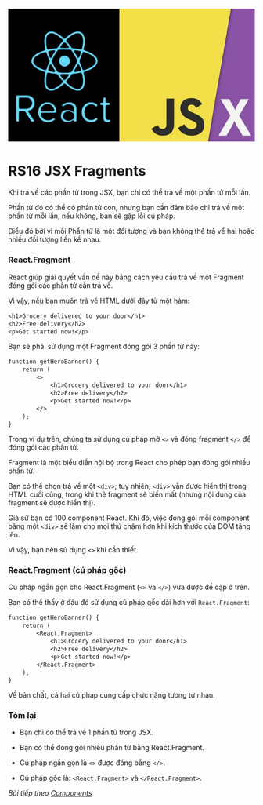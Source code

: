 ![Create-HTML-1](images/jsx.jpg) 

# RS16 JSX Fragments

Khi trả về các phần tử trong JSX, bạn chỉ có thể trả về một phần tử mỗi lần.

Phần tử đó có thể có phần tử con, nhưng bạn cần đảm bảo chỉ trả về một phần tử mỗi lần, nếu không, bạn sẽ gặp lỗi cú pháp.

Điều đó bởi vì mỗi Phần tử là một đối tượng và bạn không thể trả về hai hoặc nhiều đối tượng liền kề nhau.

### React.Fragment

React giúp giải quyết vấn đề này bằng cách yêu cầu trả về một Fragment đóng gói các phần tử cần trả về.

Vì vậy, nếu bạn muốn trả về HTML dưới đây từ một hàm:

```
<h1>Grocery delivered to your door</h1>
<h2>Free delivery</h2>
<p>Get started now!</p>
```

Bạn sẽ phải sử dụng một Fragment đóng gói 3 phần tử này:

```
function getHeroBanner() {
    return (
        <>
            <h1>Grocery delivered to your door</h1>
            <h2>Free delivery</h2>
            <p>Get started now!</p>
        </>
    );
}
```

Trong ví dụ trên, chúng ta sử dụng cú pháp mở `<>` và đóng fragment `</>` để đóng gói các phần tử.

Fragment là một biểu diễn nội bộ trong React cho phép bạn đóng gói nhiều phần tử.

Bạn có thể chọn trả về một `<div>`; tuy nhiên, `<div>` vẫn được hiển thị trong HTML cuối cùng, trong khi thẻ fragment sẽ biến mất (nhưng nội dung của fragment sẽ được hiển thị).

Giả sử bạn có 100 component React. Khi đó, việc đóng gói mỗi component bằng một `<div>` sẽ làm cho mọi thứ chậm hơn khi kích thước của DOM tăng lên.

Vì vậy, bạn nên sử dụng `<>` khi cần thiết.

### React.Fragment (cú pháp gốc)

Cú pháp ngắn gọn cho React.Fragment (`<>` và `</>`) vừa được đề cập ở trên.

Bạn có thể thấy ở đâu đó sử dụng cú pháp gốc dài hơn với `React.Fragment`:

```
function getHeroBanner() {
    return (
        <React.Fragment>
            <h1>Grocery delivered to your door</h1>
            <h2>Free delivery</h2>
            <p>Get started now!</p>
        </React.Fragment>
    );
}
```

Về bản chất, cả hai cú pháp cung cấp chức năng tương tự nhau.

### Tóm lại

- Bạn chỉ có thể trả về 1 phần tử trong JSX.

- Bạn có thể đóng gói nhiều phần tử bằng React.Fragment.

- Cú pháp ngắn gọn là `<>` được đóng bằng `</>`.

- Cú pháp gốc là: `<React.Fragment>` và `</React.Fragment>`.

*Bài tiếp theo [Components](/lesson/session/session_17_components.md)*
